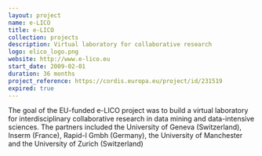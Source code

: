 ```yaml
---
layout: project
name: e-LICO
title: e-LICO
collection: projects
description: Virtual laboratory for collaborative research
logo: elico_logo.png
website: http://www.e-lico.eu
start_date: 2009-02-01
duration: 36 months
project_reference: https://cordis.europa.eu/project/id/231519
expired: true
---
```


The goal of the EU-funded e-LICO project was to build a virtual laboratory for interdisciplinary collaborative research in data mining and data-intensive sciences. The partners included the University of Geneva (Switzerland), Inserm (France), Rapid-I Gmbh (Germany), the University of Manchester and the University of Zurich (Switzerland)
